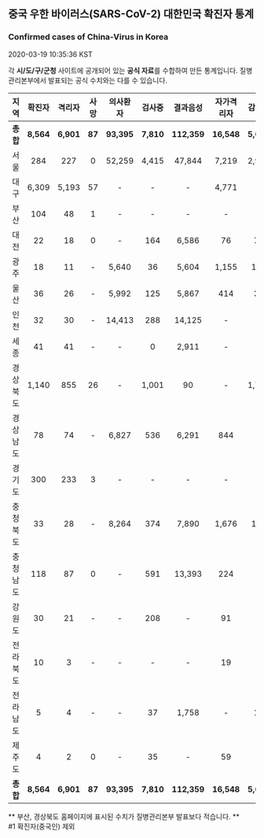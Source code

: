 
## 중국 우한 바이러스(SARS-CoV-2) 대한민국 확진자 통계
### Confirmed cases of China-Virus in Korea
2020-03-19 10:35:36 KST

각 **시/도/구/군청** 사이트에 공개되어 있는 **공식 자료**를 수합하여 만든 통계입니다.
질병관리본부에서 발표되는 공식 수치와는 다를 수 있습니다.


|  지역  | 확진자 |  격리자  |  사망  |  의사환자  |  검사중  |  결과음성  |  자가격리자  |  감시중  |  감시해제  |  퇴원  |
|:------:|:------:|:--------:|:--------:|:----------:|:--------:|:----------------:|:------------:|:--------:|:----------:|:--:|
|**총합**|**8,564**|**6,901**|**87**|**93,395**|**7,810**|**112,359**|**16,548**|**5,076**|**15,904**|**1,576**|
|서울|284|227|0|52,259|4,415|47,844|7,219|2,924|4,295|57|
|대구|6,309|5,193|57|-|-|-|4,771|-|-|1,059|
|부산|104|48|1|-|-|-|-|-|-|55|
|대전|22|18|0|-|164|6,586|76|76|412|4|
|광주|18|11|-|5,640|36|5,604|1,155|104|1,051|7|
|울산|36|26|-|5,992|125|5,867|414|32|382|10|
|인천|32|30|-|14,413|288|14,125|-|-|-|2|
|세종|41|41|-|-|0|2,911|-|-|-|-|
|경상북도|1,140|855|26|-|1,001|90|-|1,774|8,030|259|
|경상남도|78|74|-|6,827|536|6,291|844|-|-|4|
|경기도|300|233|3|-|-|-|-|-|-|64|
|충청북도|33|28|-|8,264|374|7,890|1,676|148|1,528|5|
|충청남도|118|87|0|-|591|13,393|224|-|-|31|
|강원도|30|21|-|-|208|-|91|-|-|9|
|전라북도|10|3|-|-|-|-|19|-|-|7|
|전라남도|5|4|-|-|37|1,758|-|18|206|1|
|제주도|4|2|0|-|35|-|59|-|-|2|
|**총합**|**8,564**|**6,901**|**87**|**93,395**|**7,810**|**112,359**|**16,548**|**5,076**|**15,904**|**1,576**|


** 부산, 경상북도 홈페이지에 표시된 수치가 질병관리본부 발표보다 적습니다. **<br>
#1 확진자(중국인) 제외
    